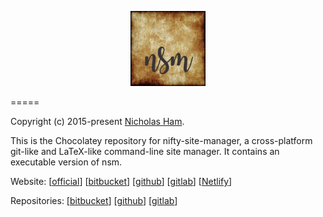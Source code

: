 <p align="center">
    <img src="https://github.com/nifty-site-manager/nsm-chocolatey/blob/master/nsm.png?raw=true" width='120'/>
</p>

=====

Copyright (c) 2015-present [Nicholas Ham](https://n-ham.com).

This is the Chocolatey repository for nifty-site-manager, a cross-platform git-like and LaTeX-like command-line site manager. It contains an executable version of nsm.

Website: 
\[[official](https://nift.cc)\] \[[bitbucket](https://nifty-site-manager.bitbucket.io)\] \[[github](https://nifty-site-manager.github.io)\] \[[gitlab](https://nifty-site-manager.gitlab.io)\] \[[Netlify](https://nifty-site-manager.netlify.com/)\]

Repositories:
\[[bitbucket](https://bitbucket.com/nifty-site-manager/nsm)\] \[[github](https://github.com/nifty-site-manager/nsm)\] \[[gitlab](https://gitlab.com/nifty-site-manager/nsm)\]

